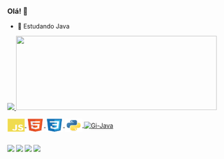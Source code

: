 ### Olá! 👋

- 🌱 Estudando Java

<div>
 <a href="https://github.com/Ginizu">
 <img height="180cm" src="https://github-readme-stats.vercel.app/api?username=Ginizu&show_icons=true&theme=outrun"/>
 <img height="170cm" width="460" src="https://github-readme-stats.vercel.app/api/top-langs/?username=Ginizu&layout=compact&langs_count=16&theme=outrun">
</div>


<div style="display: inline_block"><br>
  <img align="center" alt="Gi-Js" height="30" width="40" src="https://raw.githubusercontent.com/devicons/devicon/master/icons/javascript/javascript-plain.svg">
  <img align="center" alt="Gi-HTML" height="30" width="40" src="https://raw.githubusercontent.com/devicons/devicon/master/icons/html5/html5-original.svg">
  <img align="center" alt="Gi-CSS" height="30" width="40" src="https://raw.githubusercontent.com/devicons/devicon/master/icons/css3/css3-original.svg">
  <img align="center" alt="Gi-Python" height="30" width="40" src="https://raw.githubusercontent.com/devicons/devicon/master/icons/python/python-original.svg">
  <img align="center" alt="Gi-Java" height="30" width="40" src="https://cdn.jsdelivr.net/gh/devicons/devicon/icons/java/java-plain.svg">
</div>
  
  ##
 
<div> 
  <a href="https://www.instagram.com/ginizuu" target="_blank"><img src="https://img.shields.io/badge/-Instagram-%23E4405F?style=for-the-badge&logo=instagram&logoColor=white" target="_blank"></a>
 <a href="https://discord.com/channels/@ginizu" target="_blank"><img src="https://img.shields.io/badge/Discord-7289DA?style=for-the-badge&logo=discord&logoColor=white" target="_blank"></a> 
  <a href = "mailto:diniztorres.giovanna@gmail.com"><img src="https://img.shields.io/badge/-Gmail-%23333?style=for-the-badge&logo=gmail&logoColor=white" target="_blank"></a>
  <a href="https://www.linkedin.com/in/giovanna-diniz-246757231" target="_blank"><img src="https://img.shields.io/badge/-LinkedIn-%230077B5?style=for-the-badge&logo=linkedin&logoColor=white" target="_blank"></a> 
  
</div>
